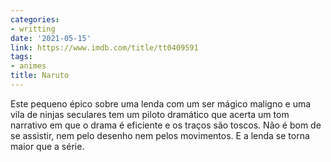 ```yaml
---
categories:
- writting
date: '2021-05-15'
link: https://www.imdb.com/title/tt0409591
tags:
- animes
title: Naruto
---
```


Este pequeno épico sobre uma lenda com um ser mágico maligno e uma vila de ninjas seculares tem um piloto dramático que acerta um tom narrativo em que o drama é eficiente e os traços são toscos. Não é bom de se assistir, nem pelo desenho nem pelos movimentos. E a lenda se torna maior que a série.